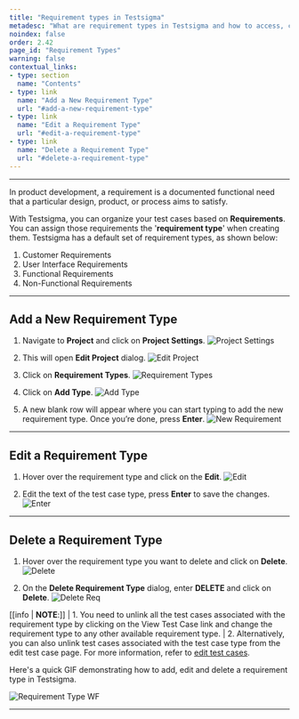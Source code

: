 ```yaml
---
title: "Requirement types in Testsigma"
metadesc: "What are requirement types in Testsigma and how to access, create, edit and delete them."
noindex: false
order: 2.42
page_id: "Requirement Types"
warning: false
contextual_links:
- type: section
  name: "Contents"
- type: link
  name: "Add a New Requirement Type"
  url: "#add-a-new-requirement-type"
- type: link
  name: "Edit a Requirement Type"
  url: "#edit-a-requirement-type"
- type: link
  name: "Delete a Requirement Type"
  url: "#delete-a-requirement-type"
---
```


---

In product development, a requirement is a documented functional need that a particular design, product, or process aims to satisfy.

With Testsigma, you can organize your test cases based on **Requirements**. You can assign those requirements the '**requirement type**' when creating them. Testsigma has a default set of requirement types, as shown below:
1. Customer Requirements
2. User Interface Requirements
3. Functional Requirements
4. Non-Functional Requirements

---

## **Add a New Requirement Type**
1. Navigate to **Project** and click on **Project Settings**.
![Project Settings](https://s3.amazonaws.com/static-docs.testsigma.com/new_images/projects/applications/tctnav.png)

2. This will open **Edit Project** dialog. 
![Edit Project](https://s3.amazonaws.com/static-docs.testsigma.com/new_images/projects/applications/tctepp.png)

3. Click on **Requirement Types**.
![Requirement Types](https://s3.amazonaws.com/static-docs.testsigma.com/new_images/projects/applications/rtyc.png)

4. Click on **Add Type**.
![Add Type](https://s3.amazonaws.com/static-docs.testsigma.com/new_images/projects/applications/rtyat.png)

5. A new blank row will appear where you can start typing to add the new requirement type. Once you’re done, press **Enter**.
![New Requirement](https://s3.amazonaws.com/static-docs.testsigma.com/new_images/projects/applications/rtyarce.png)




---

## **Edit a Requirement Type**
1. Hover over the requirement type and click on the **Edit**.
![Edit](https://s3.amazonaws.com/static-docs.testsigma.com/new_images/projects/applications/rtyereq.png)


2. Edit the text of the test case type, press **Enter** to save the changes.
![Enter](https://s3.amazonaws.com/static-docs.testsigma.com/new_images/projects/applications/rtyeasave.png)




---

## **Delete a Requirement Type**
1. Hover over the requirement type  you want to delete and click on **Delete**.
![Delete](https://s3.amazonaws.com/static-docs.testsigma.com/new_images/projects/applications/rtydelete.png)


2. On the **Delete Requirement Type** dialog, enter **DELETE** and click on **Delete**.
![Delete Req](https://s3.amazonaws.com/static-docs.testsigma.com/new_images/projects/applications/rtyedcd.png)


[[info | **NOTE**:]]
| 1. You need to unlink all the test cases associated with the requirement type by clicking on the View Test Case link and change the requirement type to any other available requirement type. 
| 2. Alternatively, you can also unlink test cases associated with the test case type from the edit test case page. For more information, refer to [edit test cases](https://testsigma.com/docs/test-cases/manage/add-edit-delete/#edit-test-case). 

Here's a quick GIF demonstrating how to add, edit and delete a requirement type in Testsigma.

![Requirement Type WF](https://s3.amazonaws.com/static-docs.testsigma.com/new_images/projects/applications/Requirement_type.gif)



---